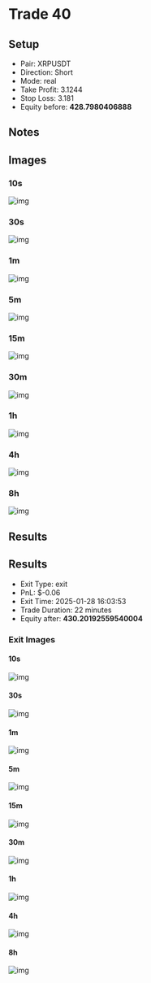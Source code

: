 # Trade 40

## Setup
- Pair: XRPUSDT
- Direction: Short
- Mode: real
- Take Profit: 3.1244
- Stop Loss: 3.181
- Equity before: **428.7980406888**

## Notes
<!-- Add trade notes here -->

## Images
### 10s
![img](images/10s_entry.png)

### 30s
![img](images/30s_entry.png)

### 1m
![img](images/1m_entry.png)

### 5m
![img](images/5m_entry.png)

### 15m
![img](images/15m_entry.png)

### 30m
![img](images/30m_entry.png)

### 1h
![img](images/1h_entry.png)

### 4h
![img](images/4h_entry.png)

### 8h
![img](images/8h_entry.png)



## Results

## Results
- Exit Type: exit
- PnL: $-0.06
- Exit Time: 2025-01-28 16:03:53
- Trade Duration: 22 minutes
- Equity after: **430.20192559540004**

### Exit Images
#### 10s
![img](images/10s_exit.png)

#### 30s
![img](images/30s_exit.png)

#### 1m
![img](images/1m_exit.png)

#### 5m
![img](images/5m_exit.png)

#### 15m
![img](images/15m_exit.png)

#### 30m
![img](images/30m_exit.png)

#### 1h
![img](images/1h_exit.png)

#### 4h
![img](images/4h_exit.png)

#### 8h
![img](images/8h_exit.png)


